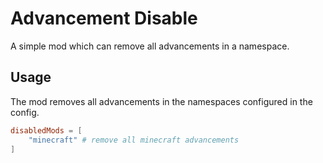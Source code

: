# Advancement Disable

A simple mod which can remove all advancements in a namespace.

## Usage

The mod removes all advancements in the namespaces configured in the config.

```toml
disabledMods = [
    "minecraft" # remove all minecraft advancements
]
```

